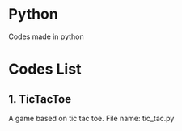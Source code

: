 # Python
Codes made in python


# Codes List
## 1. TicTacToe
  A game based on tic tac toe.
  File name: tic_tac.py
